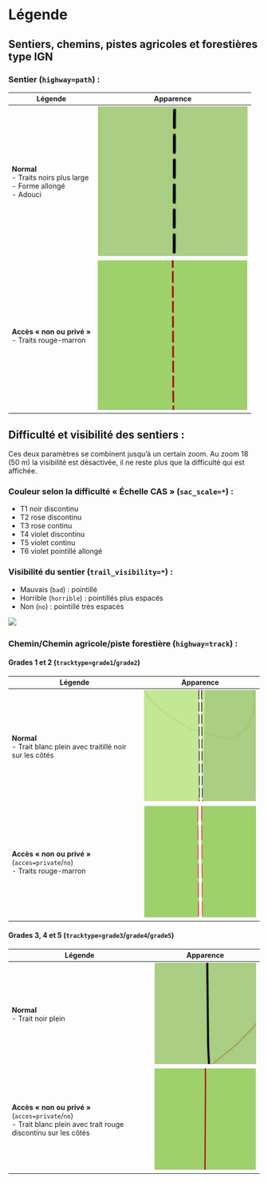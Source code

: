 # Légende
## Sentiers, chemins, pistes agricoles et forestières type IGN


### Sentier (`highway=path`) :
| Légende             | Apparence                                                                   |
|---------------------|-----------------------------------------------------------------------------|
| **Normal**<br>- Traits noirs plus large<br>- Forme allongé<br>- Adouci  | ![](jpg/Adoucit.jpg)     |
| **Accès « non ou privé »**<br>- Traits rouge-marron                    | ![](jpg/path-access.jpg) |


## Difficulté et visibilité des sentiers :
Ces deux paramètres se combinent jusqu’à un certain zoom. Au zoom 18 (50 m) la visibilité est désactivée, il ne reste plus que la difficulté qui est affichée.

### Couleur selon la difficulté « Échelle CAS » (`sac_scale=*`) :
- T1 noir discontinu
- T2 rose discontinu
- T3 rose continu
- T4 violet discontinu
- T5 violet continu
- T6 violet pointillé allongé

### Visibilité du sentier (`trail_visibility=*`) :
- Mauvais (`bad`) : pointillé
- Horrible (`horrible`) : pointillés plus espacés
- Non (`no`) : pointillé très espacés

![](https://github.com/OsmAnd-Rendering/Hiking/blob/main/legende/jpg/Légende-FR.jpg)

### Chemin/Chemin agricole/piste forestière (`highway=track`) :
#### Grades 1 et 2 (`tracktype=grade1`/`grade2`)
| Légende                                                                                                         | Apparence                       |
|-----------------------------------------------------------------------------------------------------------------|:-------------------------------:|
| **Normal**<br>- Trait blanc plein avec traitillé noir sur les côtés | ![](jpg/tracktype-1-2.jpg)                                              |
| **Accès « non ou privé »** (`acces=private`/`no`)<br>- Traits rouge-marron | ![](jpg/track-1-2-access.jpg)                                           |

#### Grades 3, 4 et 5 (`tracktype=grade3`/`grade4`/`grade5`)
| Légende                                                                                                         | Apparence                       |
|-----------------------------------------------------------------------------------------------------------------|:-------------------------------:|
| **Normal**<br>- Trait noir plein | ![](jpg/tracktype-3-4-5.jpg)                                                                                      |
| **Accès « non ou privé »** (`acces=private`/`no`)<br>- Trait blanc plein avec trait rouge discontinu sur les côtés | ![](jpg/track-3-4-5-access.jpg) |


